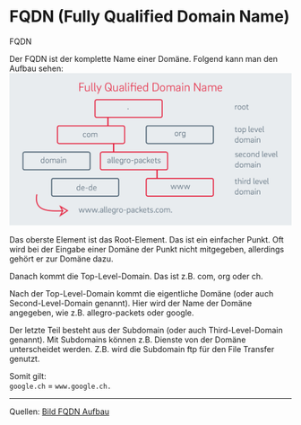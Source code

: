 # FQDN (Fully Qualified Domain Name)

<tagbar>
    <p>FQDN</p>
</tagbar>

Der FQDN ist der komplette Name einer Domäne. Folgend kann man den Aufbau sehen:  
![Bild FQDN Aufbau](../_img/fqdn.png)

Das oberste Element ist das Root-Element. Das ist ein einfacher Punkt. Oft wird bei der Eingabe einer Domäne der Punkt nicht mitgegeben, allerdings gehört er zur Domäne dazu.

Danach kommt die Top-Level-Domain. Das ist z.B. com, org oder ch.

Nach der Top-Level-Domain kommt die eigentliche Domäne (oder auch Second-Level-Domain genannt). Hier wird der Name der Domäne angegeben, wie z.B. allegro-packets oder google.

Der letzte Teil besteht aus der Subdomain (oder auch Third-Level-Domain genannt). Mit Subdomains können z.B. Dienste von der Domäne unterscheidet werden. Z.B. wird die Subdomain ftp für den File Transfer genutzt.

Somit gilt:  
`google.ch` = `www.google.ch.`

---

Quellen: [Bild FQDN Aufbau](https://allegro-packets.com/files/cms/Blog/DNS/Grafik-Baumstruktur.png)